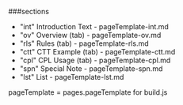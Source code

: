###sections

* "int" Introduction Text - pageTemplate-int.md
* "ov" Overview (tab) - pageTemplate-ov.md
* "rls" Rules (tab) - pageTemplate-rls.md
* "ctt" CTT Example (tab) - pageTemplate-ctt.md
* "cpl" CPL Usage (tab) - pageTemplate-cpl.md
* "spn" Special Note - pageTemplate-spn.md
* "lst" List - pageTemplate-lst.md

pageTemplate = pages.pageTemplate for build.js